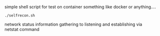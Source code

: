 
simple shell script for test on container something like docker or anything....

```
./selfrecon.sh
```
network status information gathering to listening and establishing via netstat command 


